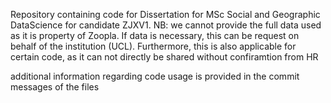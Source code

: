 Repository containing code for Dissertation for MSc Social and Geographic DataScience for candidate ZJXV1.
NB: we cannot provide the full data used as it is property of Zoopla. If data is necessary, this can be request on behalf of the institution (UCL). Furthermore, this is also applicable for certain code, as it can not directly be shared without confiramtion from HR

additional information regarding code usage is provided in the commit messages of the files
